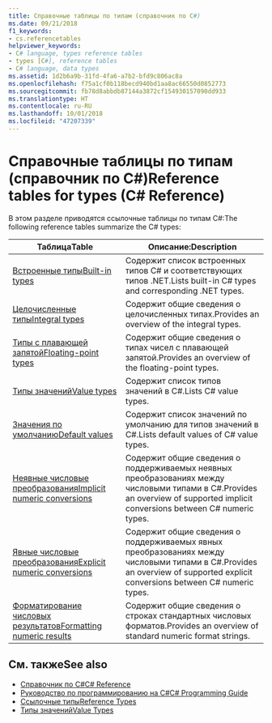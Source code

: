 ```yaml
---
title: Справочные таблицы по типам (справочник по C#)
ms.date: 09/21/2018
f1_keywords:
- cs.referencetables
helpviewer_keywords:
- C# language, types reference tables
- types [C#], reference tables
- C# language, data types
ms.assetid: 1d2b6a9b-31fd-4fa6-a7b2-bfd9c806ac8a
ms.openlocfilehash: f75a1cf0b118becd940bd1aa8ac66550d0852773
ms.sourcegitcommit: fb78d8abbdb87144a3872cf154930157090dd933
ms.translationtype: HT
ms.contentlocale: ru-RU
ms.lasthandoff: 10/01/2018
ms.locfileid: "47207339"
---
```

# <a name="reference-tables-for-types-c-reference"></a><span data-ttu-id="23b4c-102">Справочные таблицы по типам (справочник по C#)</span><span class="sxs-lookup"><span data-stu-id="23b4c-102">Reference tables for types (C# Reference)</span></span>

<span data-ttu-id="23b4c-103">В этом разделе приводятся ссылочные таблицы по типам C#:</span><span class="sxs-lookup"><span data-stu-id="23b4c-103">The following reference tables summarize the C# types:</span></span>

|<span data-ttu-id="23b4c-104">Таблица</span><span class="sxs-lookup"><span data-stu-id="23b4c-104">Table</span></span>|<span data-ttu-id="23b4c-105">Описание:</span><span class="sxs-lookup"><span data-stu-id="23b4c-105">Description</span></span>|
|---------|---------|
|[<span data-ttu-id="23b4c-106">Встроенные типы</span><span class="sxs-lookup"><span data-stu-id="23b4c-106">Built-in types</span></span>](built-in-types-table.md)|<span data-ttu-id="23b4c-107">Содержит список встроенных типов C# и соответствующих типов .NET.</span><span class="sxs-lookup"><span data-stu-id="23b4c-107">Lists built-in C# types and corresponding .NET types.</span></span>|
|[<span data-ttu-id="23b4c-108">Целочисленные типы</span><span class="sxs-lookup"><span data-stu-id="23b4c-108">Integral types</span></span>](integral-types-table.md)|<span data-ttu-id="23b4c-109">Содержит общие сведения о целочисленных типах.</span><span class="sxs-lookup"><span data-stu-id="23b4c-109">Provides an overview of the integral types.</span></span>|
|[<span data-ttu-id="23b4c-110">Типы с плавающей запятой</span><span class="sxs-lookup"><span data-stu-id="23b4c-110">Floating-point types</span></span>](floating-point-types-table.md)|<span data-ttu-id="23b4c-111">Содержит общие сведения о типах чисел с плавающей запятой.</span><span class="sxs-lookup"><span data-stu-id="23b4c-111">Provides an overview of the floating-point types.</span></span>|
|[<span data-ttu-id="23b4c-112">Типы значений</span><span class="sxs-lookup"><span data-stu-id="23b4c-112">Value types</span></span>](value-types-table.md)|<span data-ttu-id="23b4c-113">Содержит список типов значений в C#.</span><span class="sxs-lookup"><span data-stu-id="23b4c-113">Lists C# value types.</span></span>|
|[<span data-ttu-id="23b4c-114">Значения по умолчанию</span><span class="sxs-lookup"><span data-stu-id="23b4c-114">Default values</span></span>](default-values-table.md)|<span data-ttu-id="23b4c-115">Содержит список значений по умолчанию для типов значений в C#.</span><span class="sxs-lookup"><span data-stu-id="23b4c-115">Lists default values of C# value types.</span></span>|
|[<span data-ttu-id="23b4c-116">Неявные числовые преобразования</span><span class="sxs-lookup"><span data-stu-id="23b4c-116">Implicit numeric conversions</span></span>](implicit-numeric-conversions-table.md)|<span data-ttu-id="23b4c-117">Содержит общие сведения о поддерживаемых неявных преобразованиях между числовыми типами в C#.</span><span class="sxs-lookup"><span data-stu-id="23b4c-117">Provides an overview of supported implicit conversions between C# numeric types.</span></span>|
|[<span data-ttu-id="23b4c-118">Явные числовые преобразования</span><span class="sxs-lookup"><span data-stu-id="23b4c-118">Explicit numeric conversions</span></span>](explicit-numeric-conversions-table.md)|<span data-ttu-id="23b4c-119">Содержит общие сведения о поддерживаемых явных преобразованиях между числовыми типами в C#.</span><span class="sxs-lookup"><span data-stu-id="23b4c-119">Provides an overview of supported explicit conversions between C# numeric types.</span></span>|
|[<span data-ttu-id="23b4c-120">Форматирование числовых результатов</span><span class="sxs-lookup"><span data-stu-id="23b4c-120">Formatting numeric results</span></span>](formatting-numeric-results-table.md)|<span data-ttu-id="23b4c-121">Содержит общие сведения о строках стандартных числовых форматов.</span><span class="sxs-lookup"><span data-stu-id="23b4c-121">Provides an overview of standard numeric format strings.</span></span>|

## <a name="see-also"></a><span data-ttu-id="23b4c-122">См. также</span><span class="sxs-lookup"><span data-stu-id="23b4c-122">See also</span></span>

- [<span data-ttu-id="23b4c-123">Справочник по C#</span><span class="sxs-lookup"><span data-stu-id="23b4c-123">C# Reference</span></span>](../index.md)
- [<span data-ttu-id="23b4c-124">Руководство по программированию на C#</span><span class="sxs-lookup"><span data-stu-id="23b4c-124">C# Programming Guide</span></span>](../../programming-guide/index.md)
- [<span data-ttu-id="23b4c-125">Ссылочные типы</span><span class="sxs-lookup"><span data-stu-id="23b4c-125">Reference Types</span></span>](reference-types.md)
- [<span data-ttu-id="23b4c-126">Типы значений</span><span class="sxs-lookup"><span data-stu-id="23b4c-126">Value Types</span></span>](value-types.md)